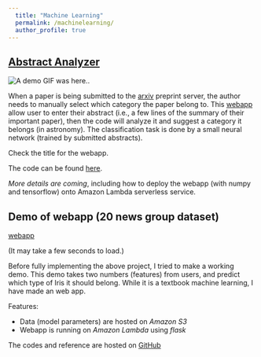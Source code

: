 ```yaml
---
  title: "Machine Learning"
  permalink: /machinelearning/
  author_profile: true
---
```


## [Abstract Analyzer](https://azj31tvvek.execute-api.us-east-1.amazonaws.com/dev/)

![A demo GIF was here..](https://raw.githubusercontent.com/wingkitlee0/wingkitlee0.github.io/master/images/demo.gif)

When a paper is being submitted to the [arxiv](www.arxiv.org) preprint server, the author needs to manually select which category the paper belong to. This [webapp](https://azj31tvvek.execute-api.us-east-1.amazonaws.com/dev/) allow user to enter their abstract (i.e., a few lines of the summary of their important paper), then the code will analyze it and suggest a category it belongs (in astronomy). The classification task is done by a small neural network (trained by submitted abstracts).

Check the title for the webapp. 

The code can be found [here](https://github.com/wingkitlee0/arxiv_explore).

*More details are coming*, including how to deploy the webapp (with numpy and tensorflow) onto Amazon Lambda serverless service.

## Demo of webapp (20 news group  dataset)

[webapp](https://sm2op9jgr0.execute-api.us-east-1.amazonaws.com/dev/)

(It may take a few seconds to load.)

Before fully implementing the above project, I tried to make a working demo. This demo takes two numbers (features) from users, and predict which type of Iris it should belong. While it is a textbook machine learning, I have made an web app.

Features:
- Data (model parameters) are hosted on *Amazon S3*
- Webapp is running on *Amazon Lambda* using *flask*

The codes and reference are hosted on [GitHub](https://github.com/wingkitlee0/flask-webapps/tree/master/newsgroup)